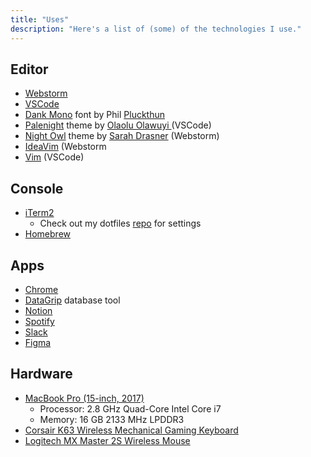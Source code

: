 ```yaml
---
title: "Uses"  
description: "Here's a list of (some) of the technologies I use."  
---
```


## Editor
- [Webstorm](https://www.jetbrains.com/webstorm/)
- [VSCode](https://www.jetbrains.com/webstorm/)
- [Dank Mono](https://dank.sh/) font by Phil [Pluckthun](https://twitter.com/_philpl)
- [Palenight](https://marketplace.visualstudio.com/items?itemName=whizkydee.material-palenight-theme) theme by [Olaolu Olawuyi
](https://twitter.com/mrolaolu?lang=en) (VSCode)
- [Night Owl]() theme by [Sarah Drasner](https://twitter.com/sarah_edo) (Webstorm)
- [IdeaVim](https://plugins.jetbrains.com/plugin/164-ideavim/) (Webstorm
- [Vim](https://marketplace.visualstudio.com/items?itemName=vscodevim.vim) (VSCode)

## Console
- [iTerm2](https://www.iterm2.com/)
    - Check out my dotfiles [repo](https://github.com/ludu12/dotfiles) for settings
- [Homebrew](https://brew.sh/)


## Apps
- [Chrome](https://www.google.com/chrome/) 
- [DataGrip](https://www.jetbrains.com/datagrip/) database tool
- [Notion](https://www.notion.so/) 
- [Spotify](https://www.spotify.com/us/) 
- [Slack](https://slack.com/) 
- [Figma](https://www.figma.com/) 

## Hardware
- [MacBook Pro (15-inch, 2017)](https://support.apple.com/kb/SP756?locale=en_US)  
    - Processor: 2.8 GHz Quad-Core Intel Core i7
    - Memory: 16 GB 2133 MHz LPDDR3
- [Corsair K63 Wireless Mechanical Gaming Keyboard](https://www.amazon.com/CORSAIR-Wireless-Mechanical-Keyboard-Backlit/dp/B077ZX9KJ7)
- [Logitech MX Master 2S Wireless Mouse](https://www.amazon.com/Logitech-Master-Wireless-Mouse-Rechargeable/dp/B071YZJ1G1)
